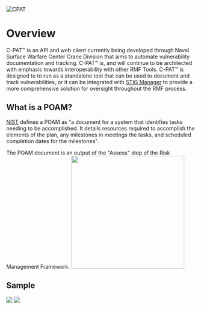 ![CPAT](https://github.com/NSWC-Crane/C-PAT/assets/100237457/7c382eff-e86a-4c74-a3ff-f3b66fc0b4c8)

# Overview
  C-PAT™ is an API and web client currently being developed through Naval Surface Warfare Center Crane Division that aims to automate vulnerability documentation and tracking. C-PAT™ is, and will continue to be architected with emphasis towards interoperability with other RMF Tools. C-PAT™ is designed to to run as a standalone tool that can be used to document and track vulnerabilities, or it can be integrated with [STIG Manager](https://github.com/NUWCDIVNPT/stig-manager) to provide a more comprehensive solution for oversight throughout the RMF process.

  ##  What is a POAM?
  [NIST](https://csrc.nist.gov/glossary/term/POAM) defines a POAM as "a document for a system that identifies tasks needing to be accomplished.  It details resources required to accomplish the elements of the plan, any milestones in meetings the tasks, and scheduled completion dates for the milestones".   

  The POAM document is an output of the "Assess" step of the Risk Management Framework.
<img src="https://i.imgur.com/AAWSr5U.png" width="300" height="300" />
  

  ## Sample
<img src="https://i.imgur.com/OBSigWP.gif" />
<img src="https://i.imgur.com/fqU0UQb.gif" />
